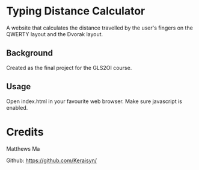 # Typing Distance Calculator
A website that calculates the distance travelled by the user's fingers on the QWERTY layout and the Dvorak layout.

## Background
Created as the final project for the GLS2OI course.

## Usage
Open index.html in your favourite web browser. Make sure javascript is enabled.

# Credits
Matthews Ma

Github: <https://github.com/Keraisyn/>
